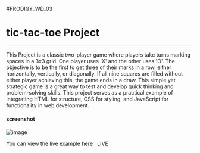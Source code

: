 #PRODIGY_WD_03
# tic-tac-toe Project 
----------------------------------
<p>This Project  is a classic two-player game where players take turns marking spaces in a 3x3 grid. One player uses 'X' and the other uses 'O'. The objective is to be the first to get three of their marks in a row, either horizontally, vertically, or diagonally. If all nine squares are filled without either player achieving this, the game ends in a draw. This simple yet strategic game is a great way to test and develop quick thinking and problem-solving skills.
This project serves as a practical example of integrating HTML for structure, CSS for styling, and JavaScript for functionality in web development.</p>
<h4>screenshot</h4>



![image](https://github.com/Nagasai1525/PRODIGY_WD_03/assets/164615341/01935512-9e75-45c5-b8ae-37914f309466)








<p>You can view the live example here &nbsp; <a href="https://nagasai1525.github.io/PRODIGY_WD_03/">LIVE </a></p>
